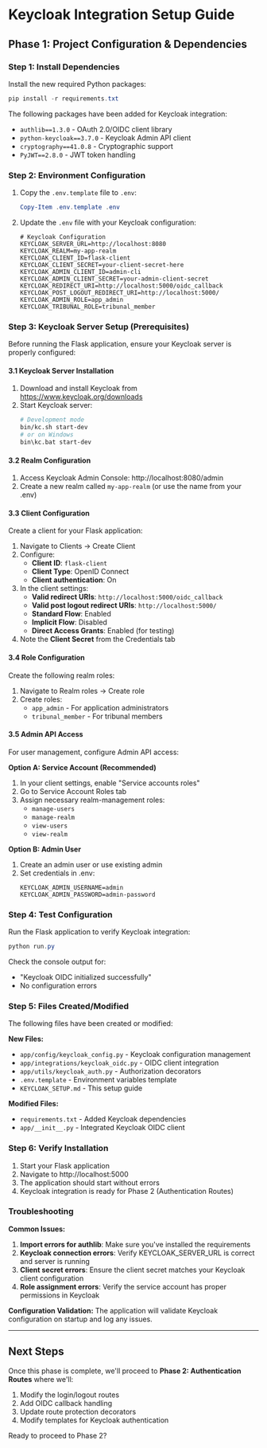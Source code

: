 # Keycloak Integration Setup Guide

## Phase 1: Project Configuration & Dependencies

### Step 1: Install Dependencies

Install the new required Python packages:

```powershell
pip install -r requirements.txt
```

The following packages have been added for Keycloak integration:
- `authlib==1.3.0` - OAuth 2.0/OIDC client library
- `python-keycloak==3.7.0` - Keycloak Admin API client
- `cryptography==41.0.8` - Cryptographic support
- `PyJWT==2.8.0` - JWT token handling

### Step 2: Environment Configuration

1. Copy the `.env.template` file to `.env`:
   ```powershell
   Copy-Item .env.template .env
   ```

2. Update the `.env` file with your Keycloak configuration:

   ```env
   # Keycloak Configuration
   KEYCLOAK_SERVER_URL=http://localhost:8080
   KEYCLOAK_REALM=my-app-realm
   KEYCLOAK_CLIENT_ID=flask-client
   KEYCLOAK_CLIENT_SECRET=your-client-secret-here
   KEYCLOAK_ADMIN_CLIENT_ID=admin-cli
   KEYCLOAK_ADMIN_CLIENT_SECRET=your-admin-client-secret
   KEYCLOAK_REDIRECT_URI=http://localhost:5000/oidc_callback
   KEYCLOAK_POST_LOGOUT_REDIRECT_URI=http://localhost:5000/
   KEYCLOAK_ADMIN_ROLE=app_admin
   KEYCLOAK_TRIBUNAL_ROLE=tribunal_member
   ```

### Step 3: Keycloak Server Setup (Prerequisites)

Before running the Flask application, ensure your Keycloak server is properly configured:

#### 3.1 Keycloak Server Installation
1. Download and install Keycloak from https://www.keycloak.org/downloads
2. Start Keycloak server:
   ```bash
   # Development mode
   bin/kc.sh start-dev
   # or on Windows
   bin\kc.bat start-dev
   ```

#### 3.2 Realm Configuration
1. Access Keycloak Admin Console: http://localhost:8080/admin
2. Create a new realm called `my-app-realm` (or use the name from your .env)

#### 3.3 Client Configuration
Create a client for your Flask application:

1. Navigate to Clients → Create Client
2. Configure:
   - **Client ID**: `flask-client`
   - **Client Type**: OpenID Connect
   - **Client authentication**: On
3. In the client settings:
   - **Valid redirect URIs**: `http://localhost:5000/oidc_callback`
   - **Valid post logout redirect URIs**: `http://localhost:5000/`
   - **Standard Flow**: Enabled
   - **Implicit Flow**: Disabled
   - **Direct Access Grants**: Enabled (for testing)
4. Note the **Client Secret** from the Credentials tab

#### 3.4 Role Configuration
Create the following realm roles:
1. Navigate to Realm roles → Create role
2. Create roles:
   - `app_admin` - For application administrators
   - `tribunal_member` - For tribunal members

#### 3.5 Admin API Access
For user management, configure Admin API access:

**Option A: Service Account (Recommended)**
1. In your client settings, enable "Service accounts roles"
2. Go to Service Account Roles tab
3. Assign necessary realm-management roles:
   - `manage-users`
   - `manage-realm`
   - `view-users`
   - `view-realm`

**Option B: Admin User**
1. Create an admin user or use existing admin
2. Set credentials in .env:
   ```env
   KEYCLOAK_ADMIN_USERNAME=admin
   KEYCLOAK_ADMIN_PASSWORD=admin-password
   ```

### Step 4: Test Configuration

Run the Flask application to verify Keycloak integration:

```powershell
python run.py
```

Check the console output for:
- "Keycloak OIDC initialized successfully"
- No configuration errors

### Step 5: Files Created/Modified

The following files have been created or modified:

**New Files:**
- `app/config/keycloak_config.py` - Keycloak configuration management
- `app/integrations/keycloak_oidc.py` - OIDC client integration
- `app/utils/keycloak_auth.py` - Authorization decorators
- `.env.template` - Environment variables template
- `KEYCLOAK_SETUP.md` - This setup guide

**Modified Files:**
- `requirements.txt` - Added Keycloak dependencies
- `app/__init__.py` - Integrated Keycloak OIDC client

### Step 6: Verify Installation

1. Start your Flask application
2. Navigate to http://localhost:5000
3. The application should start without errors
4. Keycloak integration is ready for Phase 2 (Authentication Routes)

### Troubleshooting

**Common Issues:**

1. **Import errors for authlib**: Make sure you've installed the requirements
2. **Keycloak connection errors**: Verify KEYCLOAK_SERVER_URL is correct and server is running
3. **Client secret errors**: Ensure the client secret matches your Keycloak client configuration
4. **Role assignment errors**: Verify the service account has proper permissions in Keycloak

**Configuration Validation:**
The application will validate Keycloak configuration on startup and log any issues.

---

## Next Steps

Once this phase is complete, we'll proceed to **Phase 2: Authentication Routes** where we'll:
1. Modify the login/logout routes
2. Add OIDC callback handling
3. Update route protection decorators
4. Modify templates for Keycloak authentication

Ready to proceed to Phase 2?
